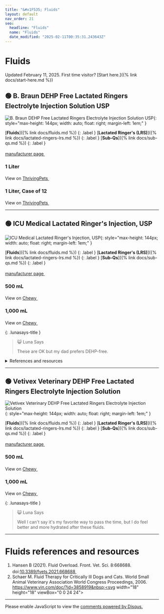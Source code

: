 ```yaml
---
title: "&#x1F535; Fluids"
layout: default
nav_order: 21
seo:
  headline: "Fluids"
  name: "Fluids"
  date_modified: "2025-02-11T00:35:31.243643Z"
---
```


# Fluids

Updated February 11, 2025.
First time visitor? [Start here.]({% link docs/start-here.md %})



## &#x1F7E2; B. Braun DEHP Free Lactated Ringers Electrolyte Injection Solution USP

![B. Braun DEHP Free Lactated Ringers Electrolyte Injection Solution USP](https://www.bbraunusa.com/content/dam/catalog/bbraun/bbraunProductCatalog/S/AEM2015/en-us/b253/lactated-ringer-sinjections.jpeg.transform/1000/image.jpg){: style="max-height: 144px; width: auto; float: right; margin-left: 1em;" }

[**Fluids**]({% link docs/fluids.md %})
{: .label }
[**Lactated Ringer's (LRS)**]({% link docs/lactated-ringers-lrs.md %})
{: .label }
[**Sub-Qs**]({% link docs/sub-qs.md %})
{: .label }

 <a href="https://www.bbraunusa.com/en/products/b/lactated-ringer-sinjections.html" class="external" target="_blank">manufacturer page&nbsp;<svg width="18" height="18" viewBox="0 0 24 24"><use xlink:href="#svg-external-link"></use></svg></a>

### 1 Liter

View on <a href="https://thrivingpets.com/products/lactated-ringers-inj-usp-1-liter-bags" class="external" target="_blank">ThrivingPets&nbsp;<svg width="18" height="18" viewBox="0 0 24 24"><use xlink:href="#svg-external-link"></use></svg></a>

### 1 Liter, Case of 12

View on <a href="https://thrivingpets.com/products/lactated-ringers-inj-usp-1-liter-bags-braun-brand-dehp-free-bags-case-of-12-bags" class="external" target="_blank">ThrivingPets&nbsp;<svg width="18" height="18" viewBox="0 0 24 24"><use xlink:href="#svg-external-link"></use></svg></a>

* * *



## &#x1F7E2; ICU Medical Lactated Ringer's Injection, USP

![ICU Medical Lactated Ringer's Injection, USP](https://www.icumed.com/media/mbqnclgu/0990-7953-09_350x350.jpg?format=webp){: style="max-height: 144px; width: auto; float: right; margin-left: 1em;" }

[**Fluids**]({% link docs/fluids.md %})
{: .label }
[**Lactated Ringer's (LRS)**]({% link docs/lactated-ringers-lrs.md %})
{: .label }
[**Sub-Qs**]({% link docs/sub-qs.md %})
{: .label }

 <a href="https://www.icumed.com/iv-solutions/sol-lactated-ringers-injection/" class="external" target="_blank">manufacturer page&nbsp;<svg width="18" height="18" viewBox="0 0 24 24"><use xlink:href="#svg-external-link"></use></svg></a>

### 500 mL

View on <a href="https://www.chewy.com/dp/180861" class="external" target="_blank">Chewy&nbsp;<svg width="18" height="18" viewBox="0 0 24 24"><use xlink:href="#svg-external-link"></use></svg></a>

### 1,000 mL

View on <a href="https://www.chewy.com/dp/173585" class="external" target="_blank">Chewy&nbsp;<svg width="18" height="18" viewBox="0 0 24 24"><use xlink:href="#svg-external-link"></use></svg></a>

{: .lunasays-title }
> &#x1F63A; Luna Says
>
> These are OK but my dad prefers DEHP-free.

<details markdown="block">
<summary>References and resources</summary>

1.  ICU Medical Issues a Voluntary Nationwide Recall of Lactated Ringer's Injection, USP Due to the Presence of Particulate Matter. FDA. May 8, 2020. <a href="https://www.fda.gov/safety/recalls-market-withdrawals-safety-alerts/icu-medical-issues-voluntary-nationwide-recall-lactated-ringers-injection-usp-due-presence" class="external" target="_blank">https://www.fda.gov/safety/recalls-market-withdrawals-safety-alerts/icu-medical-issues-voluntary-nationwide-recall-lactated-ringers-injection-usp-due-presence&nbsp;<svg width="18" height="18" viewBox="0 0 24 24"><use xlink:href="#svg-external-link"></use></svg></a>

</details>

* * *



## &#x1F7E2; Vetivex Veterinary DEHP Free Lactated Ringers Electrolyte Injection Solution

![Vetivex Veterinary DEHP Free Lactated Ringers Electrolyte Injection Solution](https://www.dechra-us.com/admin/public/getimage.ashx?Crop=0&Image=/Files/Images/Ecom/Products/US/vetivexlrs_group_0321.jpg&Format=jpg&AlternativeImage=/files/Images/placeholder-image.png&Width=600&Quality=75){: style="max-height: 144px; width: auto; float: right; margin-left: 1em;" }

[**Fluids**]({% link docs/fluids.md %})
{: .label }
[**Lactated Ringer's (LRS)**]({% link docs/lactated-ringers-lrs.md %})
{: .label }
[**Sub-Qs**]({% link docs/sub-qs.md %})
{: .label }

 <a href="https://www.dechra-us.com/our-products/us/companion-animal/cat/prescription/vetivex-veterinary-fluids#Veterinary-Lactated-Ringer-s-Injection-USP" class="external" target="_blank">manufacturer page&nbsp;<svg width="18" height="18" viewBox="0 0 24 24"><use xlink:href="#svg-external-link"></use></svg></a>

### 500 mL

View on <a href="https://www.chewy.com/dp/179221" class="external" target="_blank">Chewy&nbsp;<svg width="18" height="18" viewBox="0 0 24 24"><use xlink:href="#svg-external-link"></use></svg></a>

### 1,000 mL

View on <a href="https://www.chewy.com/dp/179220" class="external" target="_blank">Chewy&nbsp;<svg width="18" height="18" viewBox="0 0 24 24"><use xlink:href="#svg-external-link"></use></svg></a>

{: .lunasays-title }
> &#x1F63A; Luna Says
>
> Well I can't say it's my favorite way to pass the time, but I do feel better and more hydrated after these fluids.

* * *


# Fluids references and resources

1.  Hansen B (2021). Fluid Overload. Front. Vet. Sci. 8:668688. doi:<a href="https://doi.org/10.3389/fvets.2021.668688" class="external" target="_blank">10.3389/fvets.2021.668688&nbsp;<svg width="18" height="18" viewBox="0 0 24 24"><use xlink:href="#svg-external-link"></use></svg></a>
1.  Schaer M. Fluid Therapy for Critically Ill Dogs and Cats. World Small Animal Veterinary Association World Congress Proceedings, 2006. <a href="https://www.vin.com/doc/?id=3858919" class="external" target="_blank">https://www.vin.com/doc/?id=3858919&nbsp;<svg width="18" height="18" viewBox="0 0 24 24"><use xlink:href="#svg-external-link"></use></svg></a>

* * *

<div id="disqus_thread"></div>
<script>
    var disqus_config = function () {
      this.page.url = '{{ page.url | absolute_url }}';
      this.page.identifier = '{{ page.url | absolute_url }}';
    };
    (function() {
    var d = document, s = d.createElement('script');
    s.src = 'https://ckdcatsupplies.disqus.com/embed.js';
    s.setAttribute('data-timestamp', +new Date());
    (d.head || d.body).appendChild(s);
    })();
</script>
<noscript>Please enable JavaScript to view the <a href="https://disqus.com/?ref_noscript">comments powered by Disqus.</a></noscript>

<!-- Updated 2025-02-11 00:35:31.243643Z -->
